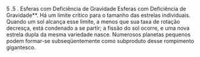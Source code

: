﻿5 .5 . Esferas com Deficiência de Gravidade Esferas com Deficiência de Gravidade**. Há um limite crítico para o tamanho das estrelas individuais. Quando um sol alcança esse limite, a menos que sua taxa de rotação decresça, está condenado a se partir; a fissão do sol ocorre, e uma nova estrela dupla da mesma variedade nasce. Numerosos planetas pequenos podem formar-se subseqüentemente como subproduto desse  rompimento gigantesco.